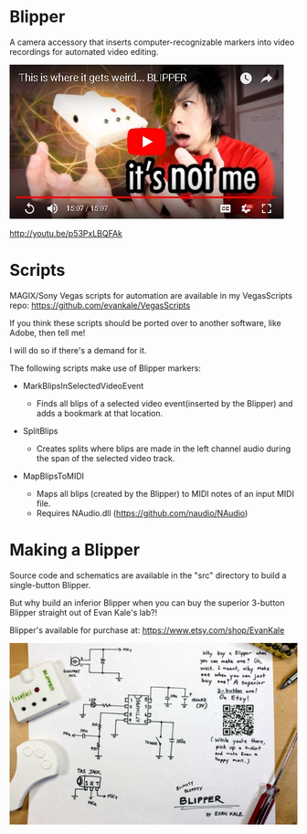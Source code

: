 # Blipper
A camera accessory that inserts computer-recognizable markers into video recordings for automated video editing.

[![Watch the video](https://github.com/evankale/Blipper/blob/master/video.jpg?raw=true)](http://youtu.be/p53PxLBQFAk)

http://youtu.be/p53PxLBQFAk

Scripts
=======
MAGIX/Sony Vegas scripts for automation are available in my VegasScripts repo:
https://github.com/evankale/VegasScripts

If you think these scripts should be ported over to another software, like Adobe, then tell me!

I will do so if there's a demand for it.

The following scripts make use of Blipper markers:

- MarkBlipsInSelectedVideoEvent
  - Finds all blips of a selected video event(inserted by the Blipper) and adds a bookmark at that location.

- SplitBlips
  - Creates splits where blips are made in the left channel audio during the span of the selected video track.

- MapBlipsToMIDI
  - Maps all blips (created by the Blipper) to MIDI notes of an input MIDI file.
  - Requires NAudio.dll (https://github.com/naudio/NAudio)
 
Making a Blipper
================
Source code and schematics are available in the "src" directory to build a single-button Blipper.

But why build an inferior Blipper when you can buy the superior 3-button Blipper straight out of Evan Kale's lab?!

Blipper's available for purchase at: https://www.etsy.com/shop/EvanKale

![alt text](https://github.com/evankale/Blipper/blob/master/src/schematics.jpg?raw=true)